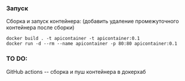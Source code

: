 ### Запуск
Сборка и запуск контейнера: (добавить удаление промежуточного контейнера после сборки)

    docker build . -t apicontainer -t apicontainer:0.1
    docker run -d --rm --name apicontainer -p 80:80 apicontainer:0.1

### TO DO:  
GitHub actions -- сборка и пуш контейнера в докерхаб
